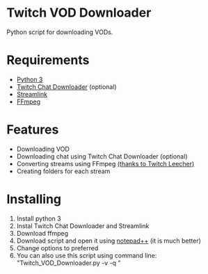# Twitch VOD Downloader
Python script for downloading VODs.

# Requirements

* [Python 3](https://www.python.org/downloads/)
* [Twitch Chat Downloader](https://github.com/PetterKraabol/Twitch-Chat-Downloader) (optional)
* [Streamlink](https://github.com/streamlink/streamlink)
* [FFmpeg](http://ffmpeg.org/download.html)

# Features

* Downloading VOD
* Downloading chat using Twitch Chat Downloader (optional)
* Converting streams using FFmpeg [(thanks to Twitch Leecher)](https://github.com/Franiac/TwitchLeecher)
* Creating folders for each stream

# Installing

1. Install python 3
2. Instal Twitch Chat Downloader and Streamlink
3. Download ffmpeg
4. Download script and open it using [notepad++](https://notepad-plus-plus.org/downloads/) (it is much better)
5. Change options to preferred
6. You can also use this script using command line: "Twitch_VOD_Downloader.py -v <VOD id> -q <quality>"
